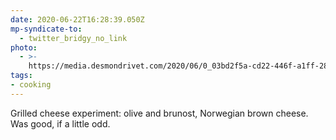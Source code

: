 ```yaml
---
date: 2020-06-22T16:28:39.050Z
mp-syndicate-to:
  - twitter_bridgy_no_link
photo:
  - >-
    https://media.desmondrivet.com/2020/06/0_03bd2f5a-cd22-446f-a1ff-285127f63456.jpg
tags:
- cooking
---
```


Grilled cheese experiment: olive and brunost, Norwegian brown cheese. Was good, if a little odd.
